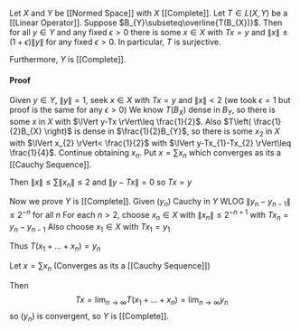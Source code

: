 Let $X$ and $Y$ be [[Normed Space]] with $X$ [[Complete]].
Let $T\in L(X,Y)$ be a [[Linear Operator]].
Suppose $B_{Y}\subseteq\overline{T(B_{X})}$.
Then for all $y\in Y$ and any fixed $\epsilon>0$
there is some $x \in X$ with $Tx=y$ and $\lVert x \rVert\leq (1+\epsilon)\lVert y \rVert$ for any fixed $\epsilon>0$.
In particular, $T$ is surjective.

Furthermore, $Y$ is [[Complete]].

#### Proof
Given $y\in Y$, $\lVert y \rVert=1$, seek $x \in X$ with $Tx=y$ and $\lVert x \rVert<2$ 
(we took $\epsilon=1$ but proof is the same for any $\epsilon>0$)
We know $T(B_{X})$ dense in $B_{Y}$, 
so there is some $x$ in $X$ with $\lVert y-Tx \rVert\leq \frac{1}{2}$.
Also $T\left( \frac{1}{2}B_{X} \right)$ is dense in $\frac{1}{2}B_{Y}$, 
so there is some $x_{2}$ in $X$ with $\lVert x_{2} \rVert< \frac{1}{2}$ with $\lVert y-Tx_{1}-Tx_{2} \rVert\leq \frac{1}{4}$.
Continue obtaining $x_{n}$.
Put $x=\sum x_{n}$ which converges as its a [[Cauchy Sequence]].

Then $\lVert x \rVert\leq \sum \lVert x_{n} \rVert\leq 2$ and $\lVert y-Tx \rVert=0$ so $Tx=y$

Now we prove $Y$ is [[Complete]].
Given $(y_{n})$ Cauchy in $Y$ 
WLOG $\lVert y_{n}-y_{n-1} \rVert\leq 2^{-n}$ for all $n$
For each $n>2$, choose $x_{n}\in X$ with $\lVert x_{n} \rVert \leq 2^{-n+1}$ with $Tx_{n}=y_{n}-y_{n-1}$
Also choose $x_{1}\in X$ with $Tx_{1}=y_{1}$

Thus $T(x_{1}+\dots+x_{n})=y_{n}$

Let $x=\sum x_{n}$ (Converges as its a [[Cauchy Sequence]])

Then 
$$
Tx=\lim_{ n \to \infty }T(x_{1}+\dots+x_{n})=\lim_{ n \to \infty }y_{n}
$$
so $(y_{n})$ is convergent,
so $Y$ is [[Complete]].
